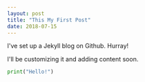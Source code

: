```yaml
---
layout: post
title: "This My First Post"
date: 2018-07-15
---
```


I've set up a Jekyll blog on Github. Hurray!

I'll be customizing it and adding content soon.

```python
print("Hello!")
```
